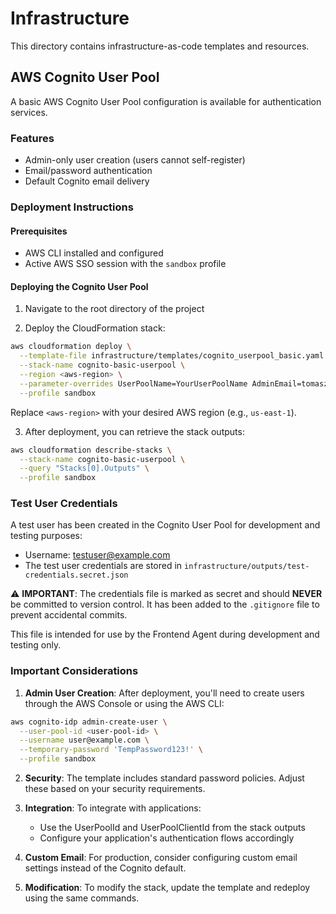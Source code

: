 # Infrastructure

This directory contains infrastructure-as-code templates and resources.

## AWS Cognito User Pool

A basic AWS Cognito User Pool configuration is available for authentication services.

### Features

- Admin-only user creation (users cannot self-register)
- Email/password authentication
- Default Cognito email delivery

### Deployment Instructions

#### Prerequisites

- AWS CLI installed and configured
- Active AWS SSO session with the `sandbox` profile

#### Deploying the Cognito User Pool

1. Navigate to the root directory of the project

2. Deploy the CloudFormation stack:

```bash
aws cloudformation deploy \
  --template-file infrastructure/templates/cognito_userpool_basic.yaml \
  --stack-name cognito-basic-userpool \
  --region <aws-region> \
  --parameter-overrides UserPoolName=YourUserPoolName AdminEmail=tomasz@kopacki.eu \
  --profile sandbox
```

Replace `<aws-region>` with your desired AWS region (e.g., `us-east-1`).

3. After deployment, you can retrieve the stack outputs:

```bash
aws cloudformation describe-stacks \
  --stack-name cognito-basic-userpool \
  --query "Stacks[0].Outputs" \
  --profile sandbox
```

### Test User Credentials

A test user has been created in the Cognito User Pool for development and testing purposes:

- Username: testuser@example.com
- The test user credentials are stored in `infrastructure/outputs/test-credentials.secret.json`

⚠️ **IMPORTANT**: The credentials file is marked as secret and should **NEVER** be committed to version control. It has been added to the `.gitignore` file to prevent accidental commits.

This file is intended for use by the Frontend Agent during development and testing only.

### Important Considerations

1. **Admin User Creation**: After deployment, you'll need to create users through the AWS Console or using the AWS CLI:

```bash
aws cognito-idp admin-create-user \
  --user-pool-id <user-pool-id> \
  --username user@example.com \
  --temporary-password 'TempPassword123!' \
  --profile sandbox
```

2. **Security**: The template includes standard password policies. Adjust these based on your security requirements.

3. **Integration**: To integrate with applications:
   - Use the UserPoolId and UserPoolClientId from the stack outputs
   - Configure your application's authentication flows accordingly

4. **Custom Email**: For production, consider configuring custom email settings instead of the Cognito default.

5. **Modification**: To modify the stack, update the template and redeploy using the same commands.
